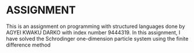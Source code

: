 # ASSIGNMENT
This is an assignment on programming with structured languages done by AGYEI KWAKU DARKO with index number 9444319. In this assignment, I have solved the
Schrodinger one-dimension particle system using the finite difference method
